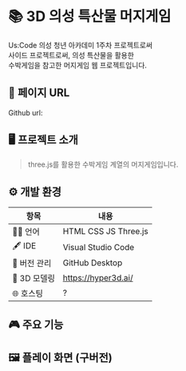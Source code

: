 # 📚 3D 의성 특산물 머지게임 

Us:Code 의성 청년 아카데미 1주차 프로젝트로써  
사이드 프로젝트로써, 의성 특산물을 활용한  
수박게임을 참고한 머지게임 웹 프로젝트입니다.  
  
## 🔗 페이지 URL 
Github url:  
  
## 🖥️ 프로젝트 소개

> three.js를 활용한 수박게임 계열의 머지게임입니다.  
  
## ⚙️ 개발 환경

| 항목            | 내용                      |
|-----------------|---------------------------|
| 🧑‍💻 언어       | HTML CSS JS Three.js |
| 🖋 IDE          | Visual Studio Code |
| 📁 버전 관리    | GitHub Desktop |
| 🧩 3D 모델링   | https://hyper3d.ai/ |
| 🌐 호스팅 | ? | 
  
## 🎮 주요 기능
  
## 🖼️ 플레이 화면 (구버전)
  

